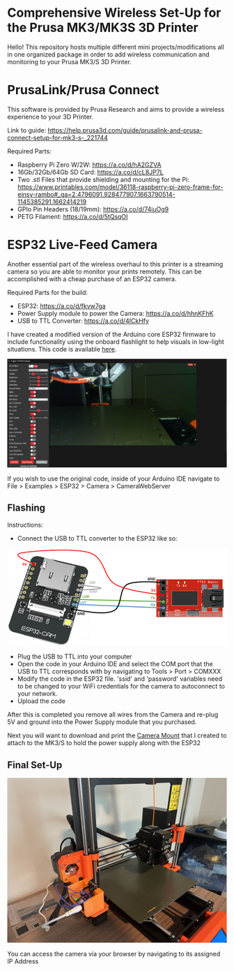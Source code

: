 # Comprehensive Wireless Set-Up for the Prusa MK3/MK3S 3D Printer

Hello! This repository hosts multiple different mini projects/modifications all in one organized package in order to add wireless communication and monitoring to your Prusa MK3/S 3D Printer.

# PrusaLink/Prusa Connect
This software is provided by Prusa Research and aims to provide a wireless experience to your 3D Printer.

Link to guide:
https://help.prusa3d.com/guide/prusalink-and-prusa-connect-setup-for-mk3-s-_221744

Required Parts:
- Raspberry Pi Zero W/2W: https://a.co/d/hA2GZVA
- 16Gb/32Gb/64Gb SD Card: https://a.co/d/cL8JP7L
- Two .stl Files that provide shielding and mounting for the Pi: https://www.printables.com/model/36118-raspberry-pi-zero-frame-for-einsy-rambo#_ga=2.4796091.928477907.1663790514-1145385291.1662414219
- GPIo Pin Headers (18/19mm): https://a.co/d/74iuOg9
- PETG Filament: https://a.co/d/5tQsqOI


# ESP32 Live-Feed Camera
Another essential part of the wireless overhaul to this printer is a streaming camera so you are able to monitor your prints remotely. This can be accomplished with a cheap purchase of an ESP32 camera.

Required Parts for the build:
- ESP32: https://a.co/d/fkvw7ga
- Power Supply module to power the Camera: https://a.co/d/hhnKFhK
- USB to TTL Converter: https://a.co/d/4ICkHfy

I have created a modified version of the Arduino core ESP32 firmware to include functionality using the onboard flashlight to help visuals in low-light situations. This code is available [here](https://github.com/TRJoseph/CompleteWirelessMK3S/tree/main/ESP32). 

![flashlight](/Docs/ReadMeImages/esp32flashlight.png)

If you wish to use the original code, inside of your Arduino IDE navigate to File > Examples > ESP32 > Camera > CameraWebServer

## Flashing

Instructions:
- Connect the USB to TTL converter to the ESP32 like so:

![flashlight](/Docs/ReadMeImages/flashingesp32.png)

- Plug the USB to TTL into your computer
- Open the code in your Arduino IDE and select the COM port that the USB to TTL corresponds with by navigating to Tools > Port > COMXXX
- Modify the code in the ESP32 file. 'ssid' and 'password' variables need to be changed to your WiFi credentials for the camera to autoconnect to your network.
- Upload the code

After this is completed you remove all wires from the Camera and re-plug 5V and ground into the Power Supply module that you purchased.

Next you will want to download and print the [Camera Mount](https://github.com/TRJoseph/CompleteWirelessMK3S/blob/main/ESP32CameraMount/ESP32MountModifiedv7.stl) that I created to attach to the MK3/S to hold the power supply along with the ESP32

## Final Set-Up
![printer](/Docs/ReadMeImages/PrusaMK3SWithMount.jpg)

You can access the camera via your browser by navigating to its assigned IP Address

